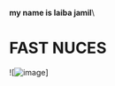 **my name is laiba jamil**\
# FAST NUCES
![![image](https://github.com/user-attachments/assets/d6b85e87-efe6-4936-8d1b-20f32f6e2927)]
